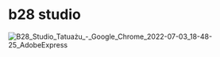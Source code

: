 # b28 studio
![B28_Studio_Tatuażu_-_Google_Chrome_2022-07-03_18-48-25_AdobeExpress](https://user-images.githubusercontent.com/84193424/177049477-24f3a400-63b0-434a-aee0-4f1818809989.gif)

